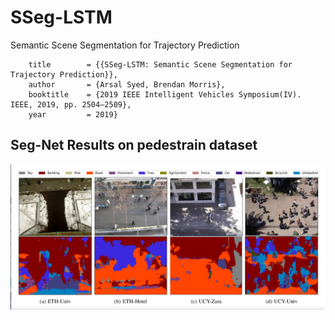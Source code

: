 # SSeg-LSTM
Semantic Scene Segmentation for Trajectory Prediction
```@published{Syed2019SSeg-Lstm,
    title        = {{SSeg-LSTM: Semantic Scene Segmentation for Trajectory Prediction}},
    author       = {Arsal Syed, Brendan Morris},
    booktitle    = {2019 IEEE Intelligent Vehicles Symposium(IV). IEEE, 2019, pp. 2504–2509},
    year         = 2019}
```


## Seg-Net Results on pedestrain dataset 

![Seg-Net](https://github.com/arsalhuda24/SSeg-LSTM/blob/master/segmentation.png)
